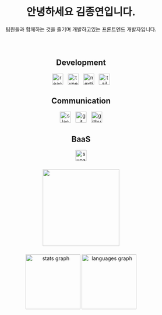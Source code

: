 <h1 align="center">안녕하세요 김종연입니다.</h1>
<p align="center">팀원들과 함께하는 것을 즐기며 개발하고있는 프론트엔드 개발자입니다.</p>

###

<br clear="both">

<div align="center">
   <h2>Development</h2>
   <img src="https://img.shields.io/badge/react-%2320232a.svg?style=for-the-badge&logo=react&logoColor=%2361DAFB" height="30" alt="react badge"  />
   <img width="5" />
   <img src="https://img.shields.io/badge/typescript-%23007ACC.svg?style=for-the-badge&logo=typescript&logoColor=white" height="30" alt="typescript badge"  />
   <img width="5" />
   <img src="https://img.shields.io/badge/Next-black?style=for-the-badge&logo=next.js&logoColor=white" height="30" alt="nextjs badge"  />
   <img width="5" />
   <img src="https://img.shields.io/badge/tailwindcss-%2338B2AC.svg?style=for-the-badge&logo=tailwind-css&logoColor=white" height="30" alt="tailwindcss badge"  />
   </br>
   <h2>Communication</h2>
   <img src="https://img.shields.io/badge/Slack-4A154B?style=for-the-badge&logo=slack&logoColor=white" height="30" alt="slack badge"  />
   <img width="5" />
   <img src="https://img.shields.io/badge/git-%23F05033.svg?style=for-the-badge&logo=git&logoColor=white" height="30" alt="git badge"  />
   <img width="5" />
   <img src="https://img.shields.io/badge/github-%23121011.svg?style=for-the-badge&logo=github&logoColor=white" height="30" alt="github badge"  />
   </br>
   <h2>BaaS</h2>
   <img src="https://img.shields.io/badge/Supabase-3ECF8E?style=for-the-badge&logo=supabase&logoColor=white" height="30" alt="supabase badge"  />
</div>

###
   
</div>


###

<div align="center">
  <img height="210" src="https://blog.kakaocdn.net/dn/xKgoT/btrYeZ31KmX/4DXktZ7q9HNfCAJmjlbgxK/img.gif"  />
</div>

###

<div align="center">
  <img src="https://github-readme-stats.vercel.app/api?username=kjjyyy01&hide_title=false&hide_rank=false&show_icons=true&include_all_commits=true&count_private=true&disable_animations=false&theme=dracula&locale=en&hide_border=false&order=1" height="150" alt="stats graph"  />
  <img src="https://github-readme-stats.vercel.app/api/top-langs?username=kjjyyy01&locale=en&hide_title=false&layout=compact&card_width=320&langs_count=5&theme=dracula&hide_border=false&order=2" height="150" alt="languages graph"  />
</div>

###
